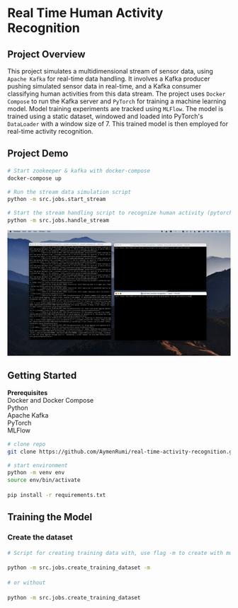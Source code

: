 # Real Time Human Activity Recognition

## Project Overview
This project simulates a multidimensional stream of sensor data, using `Apache Kafka` for real-time data handling. It involves a Kafka producer pushing simulated sensor data in real-time, and a Kafka consumer classifying human activities from this data stream. The project uses `Docker Compose` to run the Kafka server and `PyTorch` for training a machine learning model. Model training experiments are tracked using `MLFlow`. The model is trained using a static dataset, windowed and loaded into PyTorch's `DataLoader` with a window size of 7. This trained model is then employed for real-time activity recognition.


## Project Demo

```bash
# Start zookeeper & kafka with docker-compose
docker-compose up 
```


```bash
# Run the stream data simulation script
python -m src.jobs.start_stream
```

```bash
# Start the stream handling script to recognize human activity (pytorch model must be trained)
python -m src.jobs.handle_stream
```


<img src="https://github.com/AymenRumi/real-time-activity-recognition/blob/main/assets/demo.gif">



## Getting Started
<b>Prerequisites</b>
<br />
Docker and Docker Compose
<br />
Python
<br />
Apache Kafka
<br />
PyTorch
<br />
MLFlow



```bash
# clone repo
git clone https://github.com/AymenRumi/real-time-activity-recognition.git
```

```bash
# start environment
python -m venv env
source env/bin/activate

pip install -r requirements.txt
```


## Training the Model

### Create the dataset

```bash
# Script for creating training data with, use flag -m to create with multithreads

python -m src.jobs.create_training_dataset -m

# or without 

python -m src.jobs.create_training_dataset 

```

